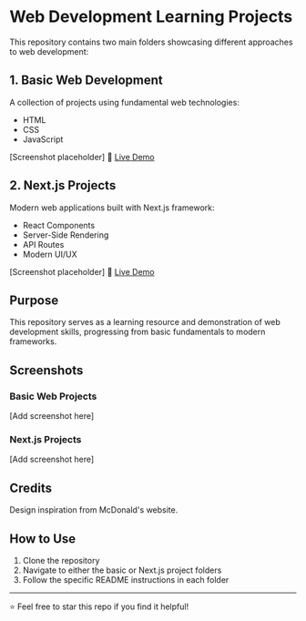 # Web Development Learning Projects

This repository contains two main folders showcasing different approaches to web development:

## 1. Basic Web Development

A collection of projects using fundamental web technologies:

- HTML
- CSS
- JavaScript

[Screenshot placeholder]
🔗 [Live Demo](your-link-here)

## 2. Next.js Projects

Modern web applications built with Next.js framework:

- React Components
- Server-Side Rendering
- API Routes
- Modern UI/UX

[Screenshot placeholder]
🔗 [Live Demo](your-link-here)

## Purpose

This repository serves as a learning resource and demonstration of web development skills, progressing from basic fundamentals to modern frameworks.

## Screenshots

### Basic Web Projects

[Add screenshot here]

### Next.js Projects

[Add screenshot here]

## Credits

Design inspiration from McDonald's website.

## How to Use

1. Clone the repository
2. Navigate to either the basic or Next.js project folders
3. Follow the specific README instructions in each folder

---

⭐ Feel free to star this repo if you find it helpful!
